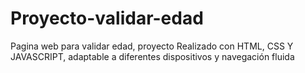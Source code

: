 # Proyecto-validar-edad
Pagina web para validar edad, proyecto Realizado con HTML, CSS Y JAVASCRIPT, adaptable a diferentes dispositivos y navegación fluida 

